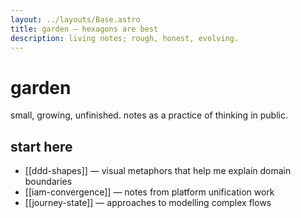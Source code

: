 ```yaml
---
layout: ../layouts/Base.astro
title: garden — hexagons are best
description: living notes; rough, honest, evolving.
---
```


# garden

small, growing, unfinished. notes as a practice of thinking in public.

## start here
- [[ddd-shapes]] — visual metaphors that help me explain domain boundaries
- [[iam-convergence]] — notes from platform unification work
- [[journey-state]] — approaches to modelling complex flows
